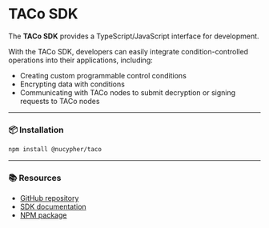 # TACo SDK

The **TACo SDK** provides a TypeScript/JavaScript interface for development.

With the TACo SDK, developers can easily integrate condition-controlled operations into their applications, including:

* Creating custom programmable control conditions
* Encrypting data with conditions
* Communicating with TACo nodes to submit decryption or signing requests to TACo nodes

***

### 📦 Installation

```bash
npm install @nucypher/taco
```

***

### 📚 Resources

* [GitHub repository](https://github.com/nucypher/taco-web)
* [SDK documentation](https://nucypher.github.io/taco-web)
* [NPM package](https://www.npmjs.com/package/@nucypher/taco)
